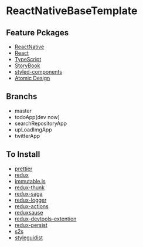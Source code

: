 # ReactNativeBaseTemplate

## Feature Pckages

- [ReactNative](https://github.com/facebook/react-native)
- [React](https://github.com/facebook/react/)
- [TypeScript](https://github.com/Microsoft/TypeScript)
- [StoryBook](https://github.com/storybooks/storybook)
- [styled-components](https://github.com/storybooks/storybook)
- [Atomic Design](http://bradfrost.com/blog/post/atomic-web-design/)

## Branchs

- master
- todoApp(dev now)
- searchRepositoryApp
- upLoadImgApp
- twitterApp

## To Install

- [prettier](https://github.com/prettier/prettier)
- [redux](https://redux.js.org/)
- [immutable.js](https://github.com/facebook/immutable-js)
- [redux-thunk](https://github.com/reduxjs/redux-thunk)
- [redux-saga](https://github.com/redux-saga/redux-saga/)
- [redux-logger](https://github.com/evgenyrodionov/redux-logger)
- [redux-actions](https://github.com/redux-utilities/redux-actions)
- [reduxsause](https://github.com/infinitered/reduxsauce)
- [redux-devtools-extention](https://github.com/zalmoxisus/redux-devtools-extension)
- [redux-persist](https://github.com/rt2zz/redux-persist)
- [s2s](https://github.com/akameco/s2s)
- [styleguidist](https://github.com/styleguidist/react-styleguidist)
